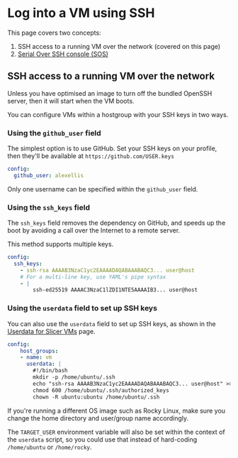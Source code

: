 # Log into a VM using SSH

This page covers two concepts:

1. SSH access to a running VM over the network (covered on this page)
2. [Serial Over SSH console (SOS)](/reference/sos.md)

## SSH access to a running VM over the network

Unless you have optimised an image to turn off the bundled OpenSSH server, then it will start when the VM boots.

You can configure VMs within a hostgroup with your SSH keys in two ways.

### Using the `github_user` field

The simplest option is to use GitHub. Set your SSH keys on your profile, then they'll be available at `https://github.com/USER.keys`

```yaml
config:
  github_user: alexellis
```

Only one username can be specified within the `github_user` field.

### Using the `ssh_keys` field

The `ssh_keys` field removes the dependency on GitHub, and speeds up the boot by avoiding a call over the Internet to a remote server.

This method supports multiple keys.

```yaml
config:
  ssh_keys:
    - ssh-rsa AAAAB3NzaC1yc2EAAAADAQABAAABAQC3... user@host
    # For a multi-line key, use YAML's pipe syntax
    - |
        ssh-ed25519 AAAAC3NzaC1lZDI1NTE5AAAAIB3... user@host
```

### Using the `userdata` field to set up SSH keys

You can also use the `userdata` field to set up SSH keys, as shown in the [Userdata for Slicer VMs](/tasks/userdata) page.

```yaml
config:
    host_groups:
    - name: vm
      userdata: |
        #!/bin/bash
        mkdir -p /home/ubuntu/.ssh
        echo "ssh-rsa AAAAB3NzaC1yc2EAAAADAQABAAABAQC3... user@host" >> /home/ubuntu/.ssh/authorized_keys
        chmod 600 /home/ubuntu/.ssh/authorized_keys
        chown -R ubuntu:ubuntu /home/ubuntu/.ssh
```

If you're running a different OS image such as Rocky Linux, make sure you change the home directory and user/group name accordingly.

The `TARGET_USER` environment variable will also be set within the context of the `userdata` script, so you could use that instead of hard-coding `/home/ubuntu` or `/home/rocky`.
